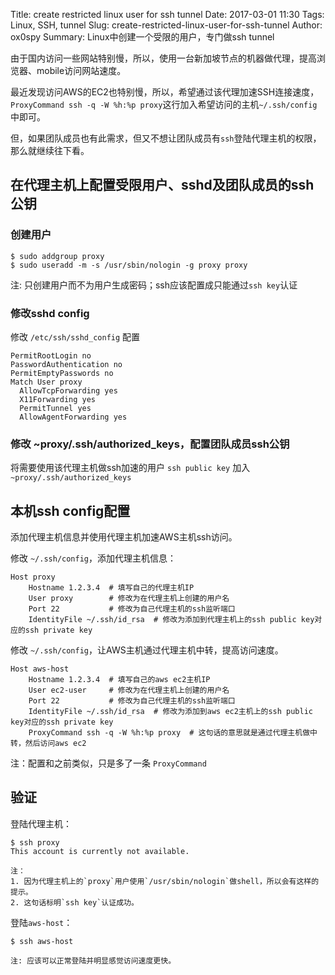 Title: create restricted linux user for ssh tunnel
Date: 2017-03-01 11:30
Tags: Linux, SSH, tunnel
Slug: create-restricted-linux-user-for-ssh-tunnel
Author: ox0spy
Summary: Linux中创建一个受限的用户，专门做ssh tunnel

由于国内访问一些网站特别慢，所以，使用一台新加坡节点的机器做代理，提高浏览器、mobile访问网站速度。

最近发现访问AWS的EC2也特别慢，所以，希望通过该代理加速SSH连接速度，`ProxyCommand ssh -q -W %h:%p proxy`这行加入希望访问的主机`~/.ssh/config`中即可。

但，如果团队成员也有此需求，但又不想让团队成员有`ssh`登陆代理主机的权限，那么就继续往下看。

## 在代理主机上配置受限用户、sshd及团队成员的ssh公钥

### 创建用户

    $ sudo addgroup proxy
    $ sudo useradd -m -s /usr/sbin/nologin -g proxy proxy

注: 只创建用户而不为用户生成密码；ssh应该配置成只能通过`ssh key`认证

### 修改sshd config

修改 `/etc/ssh/sshd_config` 配置

    PermitRootLogin no
    PasswordAuthentication no
    PermitEmptyPasswords no
    Match User proxy
      AllowTcpForwarding yes
      X11Forwarding yes
      PermitTunnel yes
      AllowAgentForwarding yes

### 修改 ~proxy/.ssh/authorized_keys，配置团队成员ssh公钥

将需要使用该代理主机做ssh加速的用户 `ssh public key` 加入 `~proxy/.ssh/authorized_keys`

## 本机ssh config配置

添加代理主机信息并使用代理主机加速AWS主机ssh访问。

修改 `~/.ssh/config`，添加代理主机信息：

    Host proxy
        Hostname 1.2.3.4  # 填写自己的代理主机IP
        User proxy        # 修改为在代理主机上创建的用户名
        Port 22           # 修改为自己代理主机的ssh监听端口
        IdentityFile ~/.ssh/id_rsa  # 修改为添加到代理主机上的ssh public key对应的ssh private key

修改 `~/.ssh/config`，让AWS主机通过代理主机中转，提高访问速度。

    Host aws-host
        Hostname 1.2.3.4  # 填写自己的aws ec2主机IP
        User ec2-user     # 修改为在代理主机上创建的用户名
        Port 22           # 修改为自己代理主机的ssh监听端口
        IdentityFile ~/.ssh/id_rsa  # 修改为添加到aws ec2主机上的ssh public key对应的ssh private key
        ProxyCommand ssh -q -W %h:%p proxy  # 这句话的意思就是通过代理主机做中转，然后访问aws ec2

注：配置和之前类似，只是多了一条 `ProxyCommand`

## 验证

登陆代理主机：

    $ ssh proxy
    This account is currently not available.

    注：
    1. 因为代理主机上的`proxy`用户使用`/usr/sbin/nologin`做shell，所以会有这样的提示。
    2. 这句话标明`ssh key`认证成功。

登陆`aws-host`：

    $ ssh aws-host

    注: 应该可以正常登陆并明显感觉访问速度更快。
